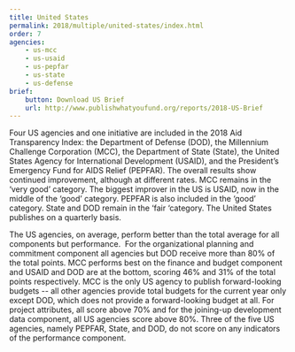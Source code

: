 ```yaml
---
title: United States
permalink: 2018/multiple/united-states/index.html
order: 7
agencies:
    - us-mcc
    - us-usaid
    - us-pepfar
    - us-state
    - us-defense
brief:
    button: Download US Brief
    url: http://www.publishwhatyoufund.org/reports/2018-US-Brief
---
```


Four US agencies and one initiative are included in the 2018 Aid Transparency Index: the Department of Defense (DOD), the Millennium Challenge Corporation (MCC), the Department of State (State), the United States Agency for International Development (USAID), and the President’s Emergency Fund for AIDS Relief (PEPFAR). The overall results show continued improvement, although at different rates. MCC remains in the ‘very good’ category. The biggest improver in the US is USAID, now in the middle of the ‘good’ category. PEPFAR is also included in the ‘good’ category. State and DOD remain in the ‘fair ‘category. The United States publishes on a quarterly basis.

The US agencies, on average, perform better than the total average for all components but performance.  For the organizational planning and commitment component all agencies but DOD receive more than 80% of the total points. MCC performs best on the finance and budget component and USAID and DOD are at the bottom, scoring 46% and 31% of the total points respectively. MCC is the only US agency to publish forward-looking budgets -- all other agencies provide total budgets for the current year only except DOD, which does not provide a forward-looking budget at all. For project attributes, all score above 70% and for the joining-up development data component, all US agencies score above 80%. Three of the five US agencies, namely PEPFAR, State, and DOD, do not score on any indicators of the performance component.
